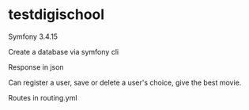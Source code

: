 testdigischool
==============

Symfony 3.4.15

Create a database via symfony cli

Response in json

Can register a user, save or delete a user's choice, give the best movie.

Routes in routing.yml

